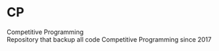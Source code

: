# CP
Competitive Programming
</br>Repository that backup all code Competitive Programming since 2017

